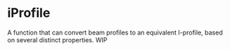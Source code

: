 # iProfile
A function that  can convert beam profiles to an equivalent I-profile, based on several  distinct properties. WIP
